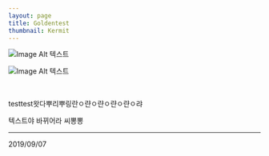 ```yaml
---
layout: page
title: Goldentest
thumbnail: Kermit
---
```


![Image Alt 텍스트](http://doubleclip.net/assets/img/posts/Kermit.jpg)

![Image Alt 텍스트](http://doubleclip.net/assets/img/posts/Kermit.jpg)

<br>

testtest왓다뿌리뿌링란ㅇ랸ㅇ랸ㅇ랸ㅇ랸ㅇ랴
<link href="https://fonts.googleapis.com/css?family=Gothic+A1&display=swap" rel="stylesheet">
텍스트야 바뀌어라 씨뽕뽕

---

2019/09/07
